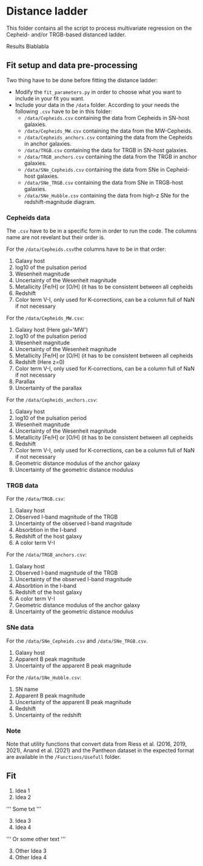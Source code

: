 # Distance ladder

This folder contains all the script to process multivariate regression on the Cepheid- and/or TRGB-based distanced ladder.

Results Blablabla

## Fit setup and data pre-processing
Two thing have to be done before fitting the distance ladder:
* Modify the `fit_parameters.py` in order to choose what you want to include in your fit you want.
* Include your data in the `/data` folder. According to your needs the following `.csv` have to be in this folder:
  * `/data/Cepheids.csv` containing the data from Cepheids in SN-host galaxies.
  * `/data/Cepheids_MW.csv` containing the data from the MW-Cepheids.
  * `/data/Cepheids_anchors.csv` containing the data from the Cepheids in anchor galaxies.
  * `/data/TRGB.csv` containing the data for TRGB in SN-host galaxies.
  * `/data/TRGB_anchors.csv` containing the data from the TRGB in anchor galaxies.
  * `/data/SNe_Cepheids.csv` containing the data from SNe in Cepheid-host galaxies.
  * `/data/SNe_TRGB.csv` containing the data from SNe in TRGB-host galaxies.
  * `/data/SNe_Hubble.csv` containing the data from high-z SNe for the redshift-magnitude diagram.

### Cepheids data 
The `.csv` have to be in a specific form in order to run the code. The columns name are not revelant but their order is.

For the `/data/Cepheids.csv`the columns have to be in that order:
1. Galaxy host
2. log10 of the pulsation period
3. Wesenheit magnitude
4. Uncertainty of the Wesenheit magnitude
5. Metallicity [Fe/H] or [O/H] (it has to be consistent between all cepheids
6. Redshift
7. Color term V-I, only used for K-corrections, can be a column full of NaN if not necessary

For the `/data/Cepheids_MW.csv`:
1. Galaxy host (Here gal='MW')
2. log10 of the pulsation period
3. Wesenheit magnitude
4. Uncertainty of the Wesenheit magnitude
5. Metallicity [Fe/H] or [O/H] (it has to be consistent between all cepheids
6. Redshift (Here z=0)
7. Color term V-I, only used for K-corrections, can be a column full of NaN if not necessary
8. Parallax
9. Uncertainty of the parallax

For the `/data/Cepheids_anchors.csv`:
1. Galaxy host
2. log10 of the pulsation period
3. Wesenheit magnitude
4. Uncertainty of the Wesenheit magnitude
5. Metallicity [Fe/H] or [O/H] (it has to be consistent between all cepheids
6. Redshift
7. Color term V-I, only used for K-corrections, can be a column full of NaN if not necessary
8. Geometric distance modulus of the anchor galaxy
9. Uncertainty of the geometric distance modulus


### TRGB data 
For the `/data/TRGB.csv`:
1. Galaxy host 
2. Observed I-band magnitude of the TRGB
3. Uncertainty of the observed I-band magnitude
4. Absorbtion in the I-band
5. Redshift of the host galaxy
6. A color term V-I

For the `/data/TRGB_anchors.csv`:
1. Galaxy host 
2. Observed I-band magnitude of the TRGB
3. Uncertainty of the observed I-band magnitude
4. Absorbtion in the I-band
5. Redshift of the host galaxy
6. A color term V-I
7. Geometric distance modulus of the anchor galaxy
8. Uncertainty of the geometric distance modulus

### SNe data
For the `/data/SNe_Cepheids.csv` and `/data/SNe_TRGB.csv`.
1) Galaxy host
2) Apparent B peak magnitude
3) Uncertainty of the apparent B peak magnitude

For the `/data/SNe_Hubble.csv`:
1) SN name
2) Apparent B peak magnitude
3) Uncertainty of the apparent B peak magnitude
4) Redshift
5) Uncertainty of the redshift

### Note
Note that utility functions that convert data from Riess et al. (2016, 2019, 2021), Anand et al. (2021) and the Pantheon dataset in the expected format are available in the `/Functions/Usefull` folder.

## Fit
1. Idea 1
2. Idea 2

''' Some txt '''

3. Idea 3
4. Idea 4

''' Or some other text '''

3. Other Idea 3
4. Other Idea 4 